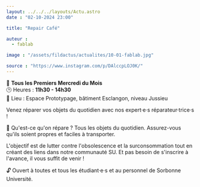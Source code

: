 ```yaml
---
layout: ../../../layouts/Actu.astro
date : "02-10-2024 23:00"

title: "Repair Café"

auteur :
  - fablab

image : "/assets/fildactus/actualites/10-01-fablab.jpg"

source : "https://www.instagram.com/p/DAlccpLOJ0K/"
---
```


📅 __Tous les Premiers Mercredi du Mois__  
🕒 Heures : __11h30 - 14h30__  
📍 Lieu : Espace Prototypage, bâtiment Esclangon, niveau Jussieu

Venez réparer vos objets du quotidien avec nos expert·e·s réparateur·trice·s !

🔧 Qu'est-ce qu'on répare ? Tous les objets du quotidien. Assurez-vous qu'ils soient propres et faciles à transporter.

L'objectif est de lutter contre l'obsolescence et la surconsommation tout en créant des liens dans notre communauté SU. Et pas besoin de s'inscrire à l'avance, il vous suffit de venir !

🔓 Ouvert à toutes et tous les étudiant·e·s et au personnel de Sorbonne Université.